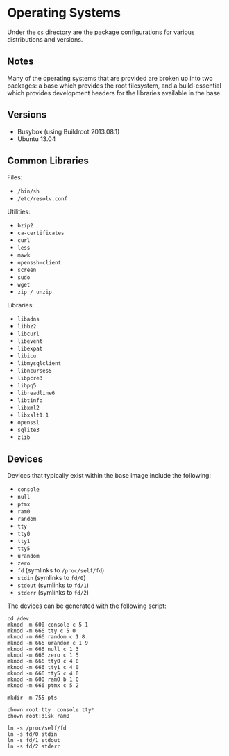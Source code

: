# Operating Systems

Under the `os` directory are the package configurations for various
distributions and versions.

## Notes

Many of the operating systems that are provided are broken up into two packages:
a base which provides the root filesystem, and a build-essential which provides
development headers for the libraries available in the base.

## Versions

* Busybox (using Buildroot 2013.08.1)
* Ubuntu 13.04

## Common Libraries

Files:

* `/bin/sh`
* `/etc/resolv.conf`

Utilities:

* `bzip2`
* `ca-certificates`
* `curl`
* `less`
* `mawk`
* `openssh-client`
* `screen`
* `sudo`
* `wget`
* `zip / unzip`

Libraries:

* `libadns`
* `libbz2`
* `libcurl`
* `libevent`
* `libexpat`
* `libicu`
* `libmysqlclient`
* `libncurses5`
* `libpcre3`
* `libpq5`
* `libreadline6`
* `libtinfo`
* `libxml2`
* `libxslt1.1`
* `openssl`
* `sqlite3`
* `zlib`

## Devices

Devices that typically exist within the base image include the following:

* `console`
* `null`
* `ptmx`
* `ram0`
* `random`
* `tty`
* `tty0`
* `tty1`
* `tty5`
* `urandom`
* `zero`
* `fd` (symlinks to `/proc/self/fd`)
* `stdin` (symlinks to `fd/0`)
* `stdout` (symlinks to `fd/1`)
* `stderr` (symlinks to `fd/2`)

The devices can be generated with the following script:

```shell
cd /dev
mknod -m 600 console c 5 1
mknod -m 666 tty c 5 0
mknod -m 666 random c 1 8
mknod -m 666 urandom c 1 9
mknod -m 666 null c 1 3
mknod -m 666 zero c 1 5
mknod -m 666 tty0 c 4 0
mknod -m 666 tty1 c 4 0
mknod -m 666 tty5 c 4 0
mknod -m 600 ram0 b 1 0
mknod -m 666 ptmx c 5 2

mkdir -m 755 pts

chown root:tty  console tty*
chown root:disk ram0

ln -s /proc/self/fd
ln -s fd/0 stdin
ln -s fd/1 stdout
ln -s fd/2 stderr
```
